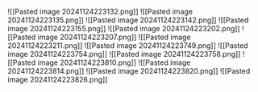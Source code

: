 ![[Pasted image 20241124223132.png]]
![[Pasted image 20241124223135.png]]
![[Pasted image 20241124223142.png]]
![[Pasted image 20241124223155.png]]
![[Pasted image 20241124223202.png]]
![[Pasted image 20241124223207.png]]
![[Pasted image 20241124223211.png]]
![[Pasted image 20241124223749.png]]
![[Pasted image 20241124223754.png]]
![[Pasted image 20241124223758.png]]
![[Pasted image 20241124223810.png]]
![[Pasted image 20241124223814.png]]
![[Pasted image 20241124223820.png]]
![[Pasted image 20241124223826.png]]